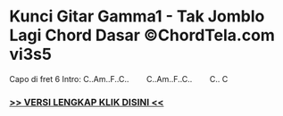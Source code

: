 
 # Kunci Gitar Gamma1 - Tak Jomblo Lagi Chord Dasar ©ChordTela.com vi3s5


Capo di fret 6 Intro: C..Am..F..C..        C..Am..F..C..        C.. C

###  <a href="https://shortlighzx.web.app?sq=Kunci Gitar Gamma1 - Tak Jomblo Lagi Chord Dasar ©ChordTela.com"> >> VERSI LENGKAP KLIK DISINI << </a>

